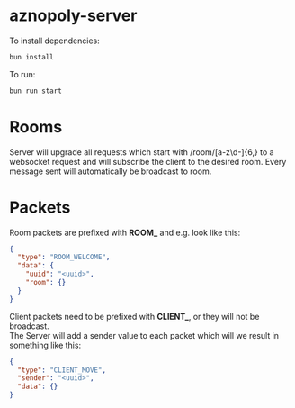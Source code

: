 # aznopoly-server

To install dependencies:

```bash
bun install
```

To run:

```bash
bun run start
```

# Rooms

Server will upgrade all requests which start with /room/[a-z\d-]{6,} to a websocket request and
will subscribe the client to the desired room.
Every message sent will automatically be broadcast to room.

# Packets

Room packets are prefixed with **ROOM_** and e.g. look like this:

```json
{
  "type": "ROOM_WELCOME",
  "data": {
    "uuid": "<uuid>",
    "room": {}
  }
}
```

Client packets need to be prefixed with **CLIENT_**, or they will not be broadcast. </br>
The Server will add a sender value to each packet which will we result in something like this:

```json
{
  "type": "CLIENT_MOVE",
  "sender": "<uuid>",
  "data": {}
}
```